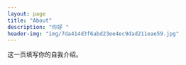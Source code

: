 ```yaml
---
layout: page
title: "About"
description: "你好 " 
header-img: "img/7da414d3f6abd23ee4ec9dad211eae59.jpg"
---
```


这一页填写你的自我介绍。





